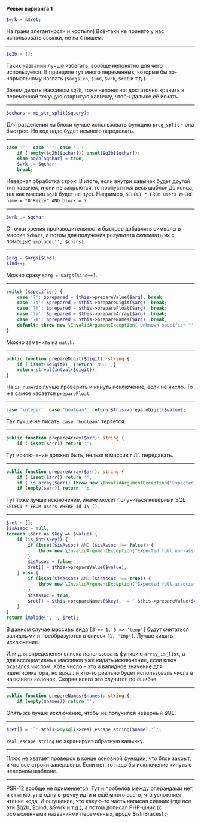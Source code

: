 **Ревью варианта 1**

```php
$wrk = &$ret;
```
На грани элегантности и костыля) Всё-таки не принято у нас использовать ссылки, не на `С` пишем.

---

```php
$q2b = [];
```
Таких названий лучше избегать, вообще непонятно для чего используется.
В принципе тут много переменных, которые бы по-нормальному назвать
(`$argslen`, `$ind`, `$wrk`, `$ret` и т.д.).

Зачем делать массивом `$q2b`, тоже непонятно: достаточно хранить в переменной
текущую открытую кавычку, чтобы дальше её искать.

---

```php
$qchars = mb_str_split($query);
```
Для разделения на блоки лучше использовать функцию
`preg_split` - она быстрее. Но код надо будет немного переделать.

---

```php
case '"': case "'": case '`':
    if (!empty($q2b[$qchar])) unset($q2b[$qchar]);
    else $q2b[$qchar] = true;
    $wrk .= $qchar;
    break;
```
Неверная обработка строк. 
В итоге, если внутри кавычек будет другой тип кавычек,
и они не закроются, то пропустится весь шаблон до конца,
так как массив `$q2b` будет не пуст.
Например, `SELECT * FROM users WHERE name = "O'Reily" AND block = ?`.

---

```php
$wrk .= $qchar;
```
С точки зрения производительности быстрее добавлять символы
в массив `$chars`, а потом для получения результата склеивать их
с помощью `implode('', $chars)`.

---

```php
$arg = $args[$ind];
$ind++;
```
Можно сразу `$arg = $args[$ind++]`.

---

```php
switch ($specifier) {
    case '?': $prepared = $this->prepareValue($arg); break;
    case '?d': $prepared = $this->prepareDigit($arg); break;
    case '?f': $prepared = $this->prepareFloat($arg); break;
    case '?a': $prepared = $this->prepareArray($arg); break;
    case '?#': $prepared = $this->prepareNames($arg); break;
    default: throw new \InvalidArgumentException('Unknown specifier "'.$specifier.'"');
}
```
Можно заменить на `match`.

---

```php
public function prepareDigit($digit): string {
    if (!isset($digit))  {return 'NULL';}
    return strval(intval($digit));
}
```
На `is_numeric` лучше проверить и кинуть исключение,
если не число. То же самое касается `prepareFloat`.

---

```php
case 'integer': case 'boolean': return $this->prepareDigit($value);
```
Так лучше не писать, `case 'boolean'` теряется.

---

```php
public function prepareArray($arr): string {
    if (!isset($arr)) return '';
```
Тут исключение должно быть, нельзя в массив `null` передавать.

---

```php
public function prepareArray($arr): string {
    if (!isset($arr)) return '';
    if (!is_array($arr)) throw new \InvalidArgumentException('Expected array argument, got "'.gettype($arr).'"');
    if (empty($arr)) return '';
```
Тут тоже лучше исключение, иначе может получиться неверный SQL
`SELECT * FROM users WHERE id IN ()`.

---

```php
$ret = [];
$isAssoc = null;
foreach ($arr as $key => $value) {
    if (is_int($key)) {
        if (isset($isAssoc) AND ($isAssoc !== false)) {
            throw new \InvalidArgumentException("Expected full non-associative array");
        }
        $isAssoc = false;
        $ret[] = $this->prepareValue($value);
    } else {
        if (isset($isAssoc) AND ($isAssoc !== true)) {
            throw new \InvalidArgumentException("Expected full associative array");
        }
        $isAssoc = true;
        $ret[] = $this->prepareNames($key).' = '.$this->prepareValue($value);
    }
}
return implode(', ', $ret);
```
В данном случае массивы вида `[3 => 1, 5 => 'temp']` будут 
считаться валидными и преобразуются в список `[1, 'tmp']`.
Лучше кидать исключение.

Или для определения списка использовать функцию `array_is_list`,
а для ассоциативных массивов уже кидать исключение,
если ключ оказался числом. Хоть число - это и валидное значение для идентификатора,
но вряд ли кто-то реально будет использовать числа в названиях колонок.
Скорее всего это случится по ошибке.

---

```php
public function prepareNames($names): string {
    if (empty($names)) return '';
```
Опять же лучше исключение, чтобы не получился неверный SQL.

---

```php
$ret[] = '`'.$this->mysqli->real_escape_string($name).'`';
```
`real_escape_string` не экранирует обратную кавычку.

---

Плюс не хватает проверок в конце основной функции,
что блок закрыт, и что все строки завершены. 
Если нет, то надо бы исключение кинуть о неверном шаблоне.

---

PSR-12 вообще не применяется. Тут и пробелов между операндами
нет, и `case` могут в одну строчку идти и ещё много всего,
что усложняет чтение кода. И ощущение, что какую-то часть написал
сишник (где все эти $q2b, $qind, &$wrk и т.д.), а потом дописал
PHP-шник (с осмысленными названиями переменных, вроде $isInBraces) :)